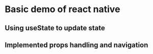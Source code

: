# Basic demo of react native

## Using useState to update state
## Implemented props handling and navigation
